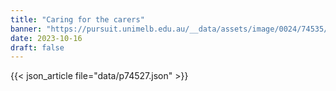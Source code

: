 ```yaml
---
title: "Caring for the carers"
banner: "https://pursuit.unimelb.edu.au/__data/assets/image/0024/74535/Caring-for-the-carers_b46974ac-3985-4f90-b3ac-ff43e588c249.jpg"
date: 2023-10-16
draft: false
---
```


{{< json_article file="data/p74527.json" >}}